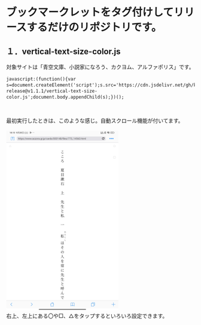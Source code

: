 # ブックマークレットをタグ付けしてリリースするだけのリポジトリです。
## １．vertical-text-size-color.js
対象サイトは「青空文庫、小説家になろう、カクヨム、アルファポリス」です。<br>
<pre><code>javascript:(function(){var s=document.createElement('script');s.src='https://cdn.jsdelivr.net/gh/kuansy373/bookmarklet-release@v1.1.1/vertical-text-size-color.js';document.body.appendChild(s);})();
</code></pre><br>
最初実行したときは、このような感じ。自動スクロール機能が付いてます。
<br><br>
<img src="images/photo1.jpg" alt="Example Bookmarklet" width="300"> <br>
右上、左上にある〇や□、△をタップするといろいろ設定できます。




